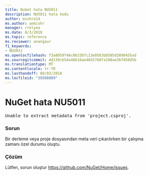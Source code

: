 ```yaml
---
title: NuGet hata NU5011
description: NU5011 hata kodu
author: mishra14
ms.author: anmishr
manager: rrelyea
ms.date: 8/3/2018
ms.topic: reference
ms.reviewer: anangaur
f1_keywords:
- NU5011
ms.openlocfilehash: f3a8059f46c0b33bfc13e0563b8585d3898455ad
ms.sourcegitcommit: 4d139cb54a46616ae48d1768fa108ae3bf450d5b
ms.translationtype: MT
ms.contentlocale: tr-TR
ms.lasthandoff: 08/03/2018
ms.locfileid: "39508889"
---
```

# <a name="nuget-error-nu5011"></a>NuGet hata NU5011
<pre>Unable to extract metadata from 'project.csproj'.</pre>

### <a name="issue"></a>Sorun

Bir derleme veya proje dosyasından meta veri çıkarılırken bir çalışma zamanı özel durumu oluştu.


### <a name="solution"></a>Çözüm

Lütfen, sorun oluştur https://github.com/NuGet/Home/issues.

